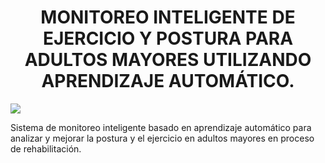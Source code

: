 <h1 align="center">MONITOREO INTELIGENTE DE EJERCICIO Y POSTURA PARA ADULTOS MAYORES UTILIZANDO APRENDIZAJE AUTOMÁTICO.</h1>

<p align="left">
<img src="https://img.shields.io/badge/STATUS-EN%20DESAROLLO-green">
</p>

Sistema de monitoreo inteligente basado en aprendizaje automático para analizar y mejorar la postura y el ejercicio en adultos mayores en proceso de rehabilitación.